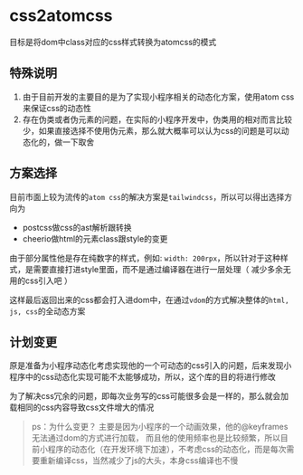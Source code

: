 # css2atomcss

目标是将dom中class对应的css样式转换为atomcss的模式

## 特殊说明

1. 由于目前开发的主要目的是为了实现小程序相关的动态化方案，使用atom css来保证css的动态性
2. 存在伪类或者伪元素的问题，在实际的小程序开发中，伪类用的相对而言比较少，如果直接选择不使用伪元素，那么就大概率可以认为css的问题是可以动态化的，做一下取舍

## 方案选择

目前市面上较为流传的`atom css`的解决方案是`tailwindcss`，所以可以得出选择方向为

- postcss做css的ast解析跟转换
- cheerio做html的元素class跟style的变更

由于部分属性他是存在纯数字的样式，例如: `width: 200rpx`，所以针对于这种样式，是需要直接打进style里面，而不是通过编译器在进行一层处理（ 减少多余无用的css引入吧 ）

这样最后返回出来的css都会打入进dom中，在通过`vdom`的方式解决整体的`html, js, css`的全动态方案

## 计划变更

原是准备为小程序动态化考虑实现他的一个可动态的css引入的问题，后来发现小程序中的css动态化实现可能不太能够成功，所以，这个库的目的将进行修改

为了解决css冗余的问题，即每次业务写的css可能很多会是一样的，那么就会加载相同的css内容导致css文件增大的情况

> ps：为什么变更？  主要是因为小程序的一个动画效果，他的@keyframes无法通过dom的方式进行加载， 而且他的使用频率也是比较频繁，所以目前小程序的动态化（在开发环境下加速），不考虑css的动态化，而是每次需要重新编译css，当然减少了js的大头，本身css编译也不慢